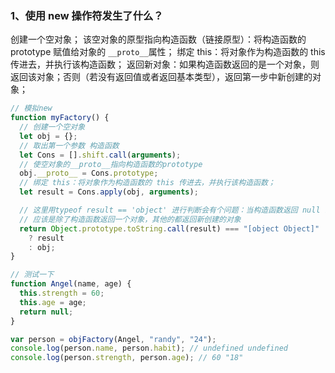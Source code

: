 ### 1、使用 new 操作符发生了什么？

创建一个空对象；
该空对象的原型指向构造函数（链接原型）：将构造函数的 prototype 赋值给对象的 `__proto__`属性；
绑定 this：将对象作为构造函数的 this 传进去，并执行该构造函数；
返回新对象：如果构造函数返回的是一个对象，则返回该对象；否则（若没有返回值或者返回基本类型），返回第一步中新创建的对象；

```js
// 模拟new
function myFactory() {
  // 创建一个空对象
  let obj = {};
  // 取出第一个参数 构造函数
  let Cons = [].shift.call(arguments);
  // 使空对象的__proto__指向构造函数的prototype
  obj.__proto__ = Cons.prototype;
  // 绑定 this：将对象作为构造函数的 this 传进去，并执行该构造函数；
  let result = Cons.apply(obj, arguments);

  // 这里用typeof result == 'object' 进行判断会有个问题：当构造函数返回 null 时，会有误差，因为 typeof null == 'object'
  // 应该是除了构造函数返回一个对象，其他的都返回新创建的对象
  return Object.prototype.toString.call(result) === "[object Object]"
    ? result
    : obj;
}

// 测试一下
function Angel(name, age) {
  this.strength = 60;
  this.age = age;
  return null;
}

var person = objFactory(Angel, "randy", "24");
console.log(person.name, person.habit); // undefined undefined
console.log(person.strength, person.age); // 60 "18"
```
